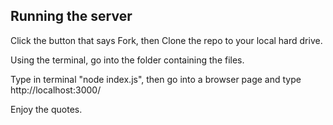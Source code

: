 ## Running the server

Click the button that says Fork, then Clone the repo to your local hard drive.

Using the terminal, go into the folder containing the files.

Type in terminal "node index.js", then go into a browser page and type http://localhost:3000/

Enjoy the quotes.